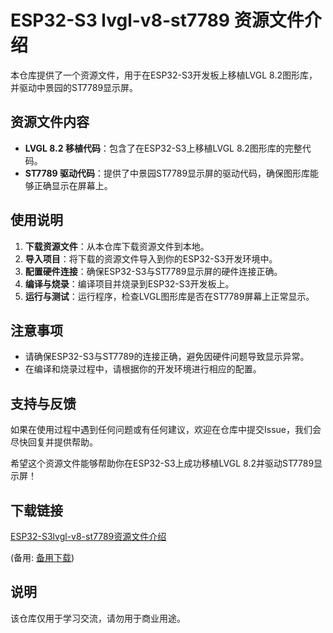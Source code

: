 # ESP32-S3 lvgl-v8-st7789 资源文件介绍

本仓库提供了一个资源文件，用于在ESP32-S3开发板上移植LVGL 8.2图形库，并驱动中景园的ST7789显示屏。

## 资源文件内容

- **LVGL 8.2 移植代码**：包含了在ESP32-S3上移植LVGL 8.2图形库的完整代码。
- **ST7789 驱动代码**：提供了中景园ST7789显示屏的驱动代码，确保图形库能够正确显示在屏幕上。

## 使用说明

1. **下载资源文件**：从本仓库下载资源文件到本地。
2. **导入项目**：将下载的资源文件导入到你的ESP32-S3开发环境中。
3. **配置硬件连接**：确保ESP32-S3与ST7789显示屏的硬件连接正确。
4. **编译与烧录**：编译项目并烧录到ESP32-S3开发板上。
5. **运行与测试**：运行程序，检查LVGL图形库是否在ST7789屏幕上正常显示。

## 注意事项

- 请确保ESP32-S3与ST7789的连接正确，避免因硬件问题导致显示异常。
- 在编译和烧录过程中，请根据你的开发环境进行相应的配置。

## 支持与反馈

如果在使用过程中遇到任何问题或有任何建议，欢迎在仓库中提交Issue，我们会尽快回复并提供帮助。

希望这个资源文件能够帮助你在ESP32-S3上成功移植LVGL 8.2并驱动ST7789显示屏！

## 下载链接
[ESP32-S3lvgl-v8-st7789资源文件介绍](https://pan.quark.cn/s/959aae9c9341) 

(备用: [备用下载](https://pan.baidu.com/s/1jtO_q4oNH2_M6PQKHvEkhA?pwd=1234))

## 说明

该仓库仅用于学习交流，请勿用于商业用途。
